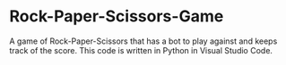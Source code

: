 # Rock-Paper-Scissors-Game
A game of Rock-Paper-Scissors that has a bot to play against and keeps track of the score. This code is written in Python in Visual Studio Code.
